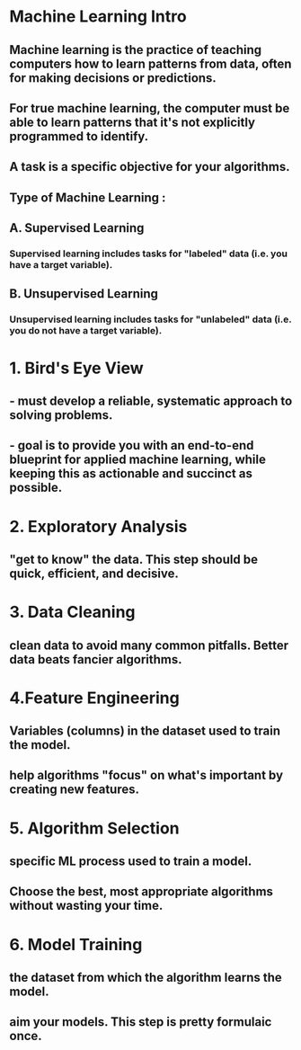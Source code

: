 # Machine Learning Intro
## Machine learning is the practice of teaching computers how to learn patterns from data, often for making decisions or predictions.
##  For true machine learning, the computer must be able to learn patterns that it's not explicitly programmed to identify.
## A task is a specific objective for your algorithms.
## Type of Machine Learning :
## A.  Supervised Learning
### Supervised learning includes tasks for "labeled" data (i.e. you have a target variable).
## B.  Unsupervised Learning
### Unsupervised learning includes tasks for "unlabeled" data (i.e. you do not have a target variable).
# 1. Bird's Eye View
## - must develop a reliable, systematic approach to solving problems.
## -  goal is to provide you with an end-to-end blueprint for applied machine learning, while keeping this as actionable and succinct as possible.
# 2. Exploratory Analysis
## "get to know" the data. This step should be quick, efficient, and decisive.
# 3. Data Cleaning
##  clean  data to avoid many common pitfalls. Better data beats fancier algorithms.
# 4.Feature Engineering
## Variables (columns) in the dataset used to train the model.
## help  algorithms "focus" on what's important by creating new features.
# 5.  Algorithm Selection
##  specific ML process used to train a model.
## Choose the best, most appropriate algorithms without wasting your time.
# 6. Model Training
## the dataset from which the algorithm learns the model.
## aim your models. This step is pretty formulaic once.